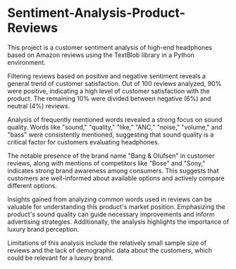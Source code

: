 # Sentiment-Analysis-Product-Reviews
This project is a customer sentiment analysis of high-end headphones based on Amazon reviews using the TextBlob library in a Python environment. 

Filtering reviews based on positive and negative sentiment reveals a general trend of customer satisfaction. Out of 100 reviews analyzed, 90% were positive, indicating a high level of customer satisfaction with the product. The remaining 10% were divided between negative (6%) and neutral (4%) reviews.

Analysis of frequently mentioned words revealed a strong focus on sound quality. Words like "sound," "quality," "like," "ANC," "noise," "volume," and "bass" were consistently mentioned, suggesting that sound quality is a critical factor for customers evaluating headphones.

The notable presence of the brand name "Bang & Olufsen" in customer reviews, along with mentions of competitors like "Bose" and "Sony," indicates strong brand awareness among consumers. This suggests that customers are well-informed about available options and actively compare different options.

Insights gained from analyzing common words used in reviews can be valuable for understanding this product's market position. Emphasizing the product's sound quality can guide necessary improvements and inform advertising strategies. Additionally, the analysis highlights the importance of luxury brand perception.

Limitations of this analysis include the relatively small sample size of reviews and the lack of demographic data about the customers, which could be relevant for a luxury brand.
